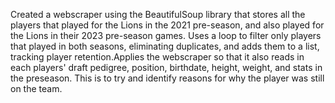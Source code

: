 Created a webscraper using the BeautifulSoup library that stores all the players that played for the Lions in the 2021 pre-season, and also played for the Lions in their 2023 pre-season games. Uses a loop to filter only players that played in both seasons, eliminating duplicates, and adds them to a list, tracking player retention.Applies the webscraper so that it also reads in each players' draft pedigree, position, birthdate, height, weight, and stats in the preseason. This is to try and identify reasons for why the player was still on the team.
